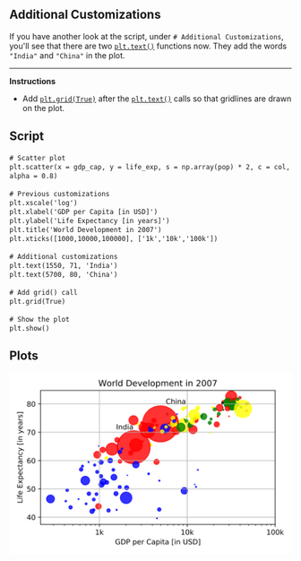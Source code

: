 ## Additional Customizations

If you have another look at the script, under `# Additional Customizations`, you'll see that there are two [`plt.text()`](http://matplotlib.org/api/pyplot_api.html#matplotlib.pyplot.text) functions now. They add the words `"India"` and `"China"` in the plot.

<hr>

**Instructions**
* Add [`plt.grid(True)`](http://matplotlib.org/api/pyplot_api.html#matplotlib.pyplot.grid) after the [`plt.text()`](http://matplotlib.org/api/pyplot_api.html#matplotlib.pyplot.text) calls so that gridlines are drawn on the plot.

## Script
```
# Scatter plot
plt.scatter(x = gdp_cap, y = life_exp, s = np.array(pop) * 2, c = col, alpha = 0.8)

# Previous customizations
plt.xscale('log')
plt.xlabel('GDP per Capita [in USD]')
plt.ylabel('Life Expectancy [in years]')
plt.title('World Development in 2007')
plt.xticks([1000,10000,100000], ['1k','10k','100k'])

# Additional customizations
plt.text(1550, 71, 'India')
plt.text(5700, 80, 'China')

# Add grid() call
plt.grid(True)

# Show the plot
plt.show()
```

## Plots
![img](index.svg)